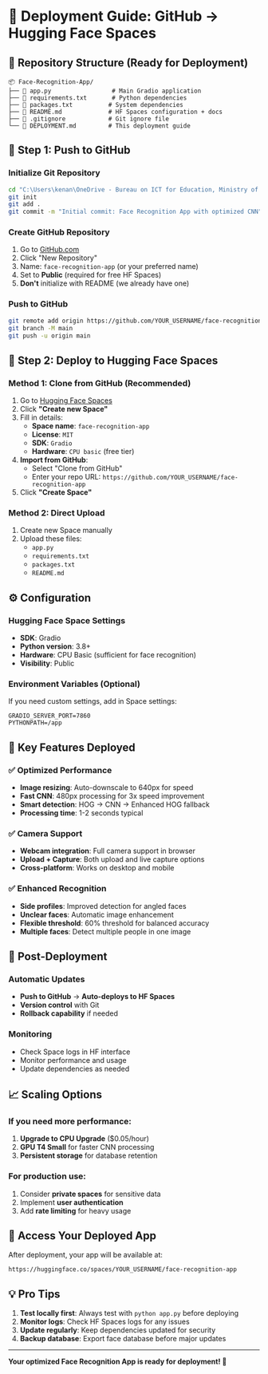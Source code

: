 # 🚀 Deployment Guide: GitHub → Hugging Face Spaces

## 📁 Repository Structure (Ready for Deployment)

```
📦 Face-Recognition-App/
├── 📄 app.py                 # Main Gradio application
├── 📄 requirements.txt       # Python dependencies  
├── 📄 packages.txt          # System dependencies
├── 📄 README.md             # HF Spaces configuration + docs
├── 📄 .gitignore            # Git ignore file
└── 📄 DEPLOYMENT.md         # This deployment guide
```

## 🔄 Step 1: Push to GitHub

### Initialize Git Repository
```bash
cd "C:\Users\kenan\OneDrive - Bureau on ICT for Education, Ministry of Education\Desktop\Face Recognization"
git init
git add .
git commit -m "Initial commit: Face Recognition App with optimized CNN"
```

### Create GitHub Repository
1. Go to [GitHub.com](https://github.com)
2. Click "New Repository"
3. Name: `face-recognition-app` (or your preferred name)
4. Set to **Public** (required for free HF Spaces)
5. **Don't** initialize with README (we already have one)

### Push to GitHub
```bash
git remote add origin https://github.com/YOUR_USERNAME/face-recognition-app.git
git branch -M main
git push -u origin main
```

## 🤗 Step 2: Deploy to Hugging Face Spaces

### Method 1: Clone from GitHub (Recommended)
1. Go to [Hugging Face Spaces](https://huggingface.co/spaces)
2. Click **"Create new Space"**
3. Fill in details:
   - **Space name**: `face-recognition-app`
   - **License**: `MIT`
   - **SDK**: `Gradio`
   - **Hardware**: `CPU basic` (free tier)
4. **Import from GitHub**:
   - Select "Clone from GitHub"
   - Enter your repo URL: `https://github.com/YOUR_USERNAME/face-recognition-app`
5. Click **"Create Space"**

### Method 2: Direct Upload
1. Create new Space manually
2. Upload these files:
   - `app.py`
   - `requirements.txt`
   - `packages.txt`
   - `README.md`

## ⚙️ Configuration

### Hugging Face Space Settings
- **SDK**: Gradio
- **Python version**: 3.8+
- **Hardware**: CPU Basic (sufficient for face recognition)
- **Visibility**: Public

### Environment Variables (Optional)
If you need custom settings, add in Space settings:
```
GRADIO_SERVER_PORT=7860
PYTHONPATH=/app
```

## 🔧 Key Features Deployed

### ✅ **Optimized Performance**
- **Image resizing**: Auto-downscale to 640px for speed
- **Fast CNN**: 480px processing for 3x speed improvement
- **Smart detection**: HOG → CNN → Enhanced HOG fallback
- **Processing time**: 1-2 seconds typical

### ✅ **Camera Support**
- **Webcam integration**: Full camera support in browser
- **Upload + Capture**: Both upload and live capture options
- **Cross-platform**: Works on desktop and mobile

### ✅ **Enhanced Recognition**
- **Side profiles**: Improved detection for angled faces
- **Unclear faces**: Automatic image enhancement
- **Flexible threshold**: 60% threshold for balanced accuracy
- **Multiple faces**: Detect multiple people in one image

## 🚀 Post-Deployment

### Automatic Updates
- **Push to GitHub** → **Auto-deploys to HF Spaces**
- **Version control** with Git
- **Rollback capability** if needed

### Monitoring
- Check Space logs in HF interface
- Monitor performance and usage
- Update dependencies as needed

## 📈 Scaling Options

### If you need more performance:
1. **Upgrade to CPU Upgrade** ($0.05/hour)
2. **GPU T4 Small** for faster CNN processing
3. **Persistent storage** for database retention

### For production use:
1. Consider **private spaces** for sensitive data
2. Implement **user authentication**
3. Add **rate limiting** for heavy usage

## 🔗 Access Your Deployed App

After deployment, your app will be available at:
```
https://huggingface.co/spaces/YOUR_USERNAME/face-recognition-app
```

## 💡 Pro Tips

1. **Test locally first**: Always test with `python app.py` before deploying
2. **Monitor logs**: Check HF Spaces logs for any issues
3. **Update regularly**: Keep dependencies updated for security
4. **Backup database**: Export face database before major updates

---

**Your optimized Face Recognition App is ready for deployment! 🎉**
